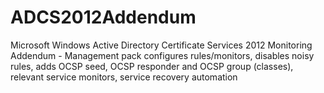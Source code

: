 # ADCS2012Addendum
Microsoft Windows Active Directory Certificate Services 2012 Monitoring Addendum - Management pack configures rules/monitors, disables noisy rules, adds OCSP seed, OCSP responder and OCSP group (classes), relevant service monitors, service recovery automation
